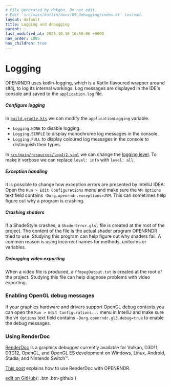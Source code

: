 ```yaml
---
# File generated by dokgen. Do not edit. 
# Edit 'src/main/kotlin/docs/85_Debugging/index.kt' instead.
layout: default
title: Logging and debugging
parent: ~
last_modified_at: 2025.10.16 16:50:06 +0000
nav_order: 1085
has_children: true
---
```

 
# Logging

OPENRNDR uses kotlin-logging, which is a Kotlin flavoured wrapper 
around slf4j, to log its internal workings. Log messages are displayed
in the IDE's console and saved to the `application.log` file.

##### Configure logging

In [`build.gradle.kts`](https://github.com/openrndr/openrndr-template/blob/ff1942d2a821c540d7b7d804e201c6462890f7e2/build.gradle.kts#L84) 
we can modify the `applicationLogging` variable.
- `Logging.NONE` to disable logging.
- `Logging.SIMPLE` to display monochrome log messages in the console.
- `Logging.FULL` to display coloured log messages in the console to 
distinguish their types.

In [`src/main/resources/log4j2.yaml`](https://github.com/openrndr/openrndr-template/blob/ff1942d2a821c540d7b7d804e201c6462890f7e2/src/main/resources/log4j2.yaml#L18) 
we can change the 
[logging level](https://logging.apache.org/log4j/2.x/manual/customloglevels.html).
To make it verbose we can replace `level: info` with `level: all`.

##### Exception handling

It is possible to change how exception errors are presented by IntelliJ IDEA:
Open the `Run > Edit Configurations` menu and make sure the `VM Options` text
field contains `-Dorg.openrndr.exceptions=JVM`. 
This can sometimes help figure out why a program is crashing.

##### Crashing shaders

If a ShadeStyle crashes, a `ShaderError.glsl` file is created at the
root of the project. The content of the file is the actual shader
program OPENRNDR tried to use. Studying this program can help figure out
why shaders fail. A common reason is using incorrect names for methods,
uniforms or variables.

##### Debugging video exporting

When a video file is produced, a `ffmpegOutput.txt` is created at the
root of the project. Studying this file can help diagnose problems
with video exporting.

### Enabling OpenGL debug messages

If your graphics hardware and drivers support OpenGL debug contexts 
you can open the `Run > Edit Configurations...` menu in
IntelliJ and make sure the `VM Options` text field contains
`-Dorg.openrndr.gl3.debug=true` to enable the debug messages.

### Using RenderDoc

[RenderDoc](https://renderdoc.org/) is 
a graphics debugger currently available for Vulkan, D3D11, D3D12, 
OpenGL, and OpenGL ES development on Windows, Linux, Android, Stadia, 
and Nintendo Switch™.

[This post](https://openrndr.discourse.group/t/using-renderdoc-to-debug-low-level-graphics-advanced/118)
explains how to use RenderDoc with OPENRNDR.
 

[edit on GitHub](https://github.com/openrndr/openrndr-guide/blob/main/src/main/kotlin/docs/85_Debugging/index.kt){: .btn .btn-github }